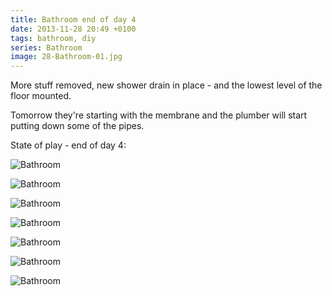 ```yaml
---
title: Bathroom end of day 4
date: 2013-11-28 20:49 +0100
tags: bathroom, diy
series: Bathroom
image: 28-Bathroom-01.jpg
---
```


More stuff removed, new shower drain in place - and the lowest level of the floor mounted.

Tomorrow they're starting with the membrane and the plumber will start putting down some of the pipes.

State of play - end of day 4:

![Bathroom](/images/posts/2013/11/28-Bathroom-01.jpg)

![Bathroom](/images/posts/2013/11/28-Bathroom-02.jpg)

![Bathroom](/images/posts/2013/11/28-Bathroom-03.jpg)

![Bathroom](/images/posts/2013/11/28-Bathroom-04.jpg)

![Bathroom](/images/posts/2013/11/28-Bathroom-05.jpg)

![Bathroom](/images/posts/2013/11/28-Bathroom-06.jpg)

![Bathroom](/images/posts/2013/11/28-Bathroom-07.jpg)
